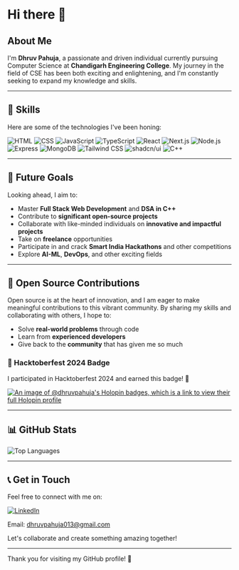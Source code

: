 # Hi there 👋

## About Me

I'm **Dhruv Pahuja**, a passionate and driven individual currently pursuing Computer Science at **Chandigarh Engineering College**. My journey in the field of CSE has been both exciting and enlightening, and I'm constantly seeking to expand my knowledge and skills.

---

## 🚀 Skills

Here are some of the technologies I've been honing:

![HTML](https://img.shields.io/badge/-HTML5-E34F26?logo=html5&logoColor=white&style=for-the-badge)
![CSS](https://img.shields.io/badge/-CSS3-1572B6?logo=css3&logoColor=white&style=for-the-badge)
![JavaScript](https://img.shields.io/badge/-JavaScript-F7DF1E?logo=javascript&logoColor=black&style=for-the-badge)
![TypeScript](https://img.shields.io/badge/-TypeScript-3178C6?logo=typescript&logoColor=white&style=for-the-badge)
![React](https://img.shields.io/badge/-React-61DAFB?logo=react&logoColor=white&style=for-the-badge)
![Next.js](https://img.shields.io/badge/-Next.js-000000?logo=next.js&logoColor=white&style=for-the-badge)
![Node.js](https://img.shields.io/badge/-Node.js-339933?logo=node.js&logoColor=white&style=for-the-badge)
![Express](https://img.shields.io/badge/-Express-000000?logo=express&logoColor=white&style=for-the-badge)
![MongoDB](https://img.shields.io/badge/-MongoDB-47A248?logo=mongodb&logoColor=white&style=for-the-badge)
![Tailwind CSS](https://img.shields.io/badge/-Tailwind%20CSS-38B2AC?logo=tailwind-css&logoColor=white&style=for-the-badge)
![shadcn/ui](https://img.shields.io/badge/-shadcn%2Fui-292929?logo=vercel&logoColor=white&style=for-the-badge)
![C++](https://img.shields.io/badge/-C++-00599C?logo=cplusplus&logoColor=white&style=for-the-badge)

---

## 🎯 Future Goals

Looking ahead, I aim to:

- Master **Full Stack Web Development** and **DSA in C++**
- Contribute to **significant open-source projects**
- Collaborate with like-minded individuals on **innovative and impactful projects**
- Take on **freelance** opportunities
- Participate in and crack **Smart India Hackathons** and other competitions
- Explore **AI-ML**, **DevOps**, and other exciting fields

---

## 🌟 Open Source Contributions

Open source is at the heart of innovation, and I am eager to make meaningful contributions to this vibrant community. By sharing my skills and collaborating with others, I hope to:

- Solve **real-world problems** through code
- Learn from **experienced developers**
- Give back to the **community** that has given me so much

### 🎃 Hacktoberfest 2024 Badge
I participated in Hacktoberfest 2024 and earned this badge! 🎉

[![An image of @dhruvpahuja's Holopin badges, which is a link to view their full Holopin profile](https://holopin.me/dhruvpahuja)](https://holopin.io/@dhruvpahuja)

---

## 📊 GitHub Stats
![Top Languages](https://github-readme-stats.vercel.app/api/top-langs/?username=Dhruv-Pahuja&layout=compact&theme=radical)

---

## 📞 Get in Touch

Feel free to connect with me on:

[![LinkedIn](https://img.shields.io/badge/-LinkedIn-%230077B5.svg?style=for-the-badge&logo=linkedin&logoColor=white)](https://www.linkedin.com/in/dhruv-pahuja-658934272/)

Email: dhruvpahuja013@gmail.com


Let's collaborate and create something amazing together!

---

Thank you for visiting my GitHub profile! 🚀
